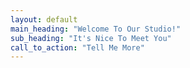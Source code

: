 ```yaml
---
layout: default
main_heading: "Welcome To Our Studio!"
sub_heading: "It's Nice To Meet You"
call_to_action: "Tell Me More"
---
```

